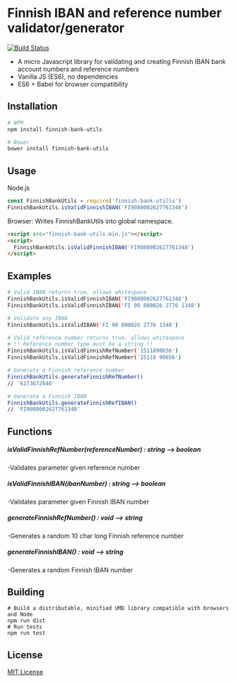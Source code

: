 Finnish IBAN and reference number validator/generator
=====================================================

[![Build Status](https://travis-ci.org/vkomulai/finnish-bank-utils.svg?branch=master)](https://travis-ci.org/vkomulai/finnish-bank-utils)

- A micro Javascript library for validating and creating Finnish IBAN bank account numbers and reference numbers
- Vanilla JS (ES6), no dependencies
- ES6 + Babel for browser compatibility

Installation
------------

```sh
# NPM
npm install finnish-bank-utils

# Bower
bower install finnish-bank-utils
```

Usage
-----

Node.js

``` js
const FinnishBankUtils = require('finnish-bank-utills')
FinnishBankUtils.isValidFinnishIBAN('FI9080002627761348')
```

Browser: Writes FinnishBankUtils into global namespace.

``` html
<script src="finnish-bank-utils.min.js"></script>
<script>
  FinnishBankUtils.isValidFinnishIBAN('FI9080002627761348')
</script>

```

Examples
--------

```sh
# Valid IBAN returns true, allows whitespace
FinnishBankUtils.isValidFinnishIBAN('FI9080002627761348')
FinnishBankUtils.isValidFinnishIBAN('FI 90 800026 2776 1348')

# Validate any IBAN
FinnishBankUtils.isValidIBAN('FI 90 800026 2776 1348')
```

```sh
# Valid reference number returns true, allows whitespace
# !! Reference number type must be a string !!
FinnishBankUtils.isValidFinnishRefNumber('1511890656')
FinnishBankUtils.isValidFinnishRefNumber('15118 90656')
```

```sh
# Generate a Finnish reference number
FinnishBankUtils.generateFinnishRefNumber()
// '6173672848'
```

```sh
# Generate a Finnish IBAN
FinnishBankUtils.generateFinnishRefIBAN()
// 'FI9080002627761348'
```

Functions
---------

##### isValidFinnishRefNumber(referenceNumber) : string --> boolean
-Validates parameter given reference number

##### isValidFinnishIBAN(ibanNumber) : string --> boolean
-Validates parameter given Finnish IBAN number

##### generateFinnishRefNumber() : void --> string
-Generates a random 10 char long Finnish reference number

##### generateFinnishIBAN() : void --> string
-Generates a random Finnish IBAN number

Building
--------

````
# Build a distributable, minified UMD library compatible with browsers and Node
npm run dist
# Run tests
npm run test
````

License
-------
[MIT License](LICENSE)


